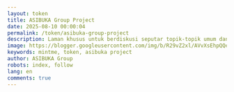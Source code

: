 ```yaml
---
layout: token
title: ASIBUKA Group Project
date: 2025-08-10 00:00:04
permalink: /token/asibuka-group-project
description: Laman khusus untuk berdiskusi seputar topik-topik umum dan bebas.
image: https://blogger.googleusercontent.com/img/b/R29vZ2xl/AVvXsEhpQQe96jI9dkzN81SsrYbJ8IR0dOvN0eiItucN_ppF-WjQ3tzL3q18pMprWs5dbPXbkmUKF7dPBWaFLMQne16BBURYsIZQ2xYbNw1-tV6kW9UnOkvZuI_a_9MBJF9lekshsUSAlEEY7XyOsuLv7nNNhvUpzd9bajaVNklcezkSewK0wpf4xZ6FIWHwmzI/s0-rw/diskusi.jpeg
keywords: mintme, token, asibuka project
author: ASIBUKA Group
robots: index, follow
lang: en
comments: true
---
```

<script>
async function fetchTokenData(){
      const sheetUrl = 'https://docs.google.com/spreadsheets/d/e/2PACX-1vTcigasQw59pNhwuQMZNwEVOqG7pNR8KYDfC_2UG_E5GFKkCoZMbiQRqY94HAS4bG10UJ07AAfdu-D9/pub?gid=95175589&single=true&output=csv';
      try{
        const res = await fetch(sheetUrl);
        const csvText = await res.text();
        const rows = csvText.trim().split('\n').map(r => r.split(','));
        const headers = rows[0].map(h => h.trim().toLowerCase());
        const data = rows[1];

        const getValue = (key) => {
          const idx = headers.indexOf(key.toLowerCase());
          return idx > -1 ? data[idx] : '';
        };

        document.getElementById('totalSupply').innerHTML = `<strong>Total Token Supply:</strong> ${getValue('total token supply')}`;
        document.getElementById('circulatingSupply').innerHTML = `<strong>Circulating Supply:</strong> ${getValue('circulating supply')}`;
        document.getElementById('ipoPrice').innerHTML = `<strong>Based / IPO Price:</strong> ${getValue('based price')}`;
        document.getElementById('protectedPrice').innerHTML = `<strong>Protected Price:</strong> ${getValue('protected price')}`;
      } catch(err){
        console.error('Failed to fetch token data', err);
      }
    }

    fetchTokenData();
</script>